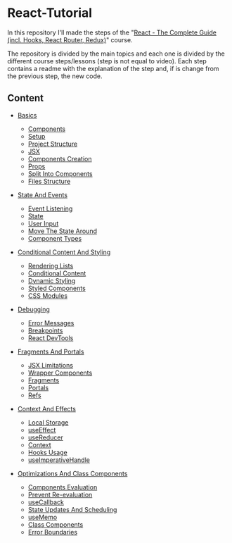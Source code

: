 # React-Tutorial
 In this repository I'll made the steps of the
"[React - The Complete Guide (incl. Hooks, React Router, Redux)](https://www.udemy.com/react-the-complete-guide-incl-redux/)" course.

The repository is divided by the main topics and each one
is divided by the different course steps/lessons (step is not equal to video).
Each step contains a readme with the explanation of the step and,
if is change from the previous step, the new code.

## Content

- [Basics](./00%20-%20Basics/readme.md)
    - [Components](./00%20-%20Basics/readme.md#components)
    - [Setup](./00%20-%20Basics/readme.md#setup)
    - [Project Structure](./00%20-%20Basics/readme.md#project-structure)
    - [JSX](./00%20-%20Basics/readme.md#jsx)
    - [Components Creation](./00%20-%20Basics/readme.md#components-creation)
    - [Props](./00%20-%20Basics/readme.md#props)
    - [Split Into Components](./00%20-%20Basics/readme.md#split-into-components)
    - [Files Structure](./00%20-%20Basics/readme.md#files-structure)

- [State And Events](./01%20-%20State%20And%20Events/readme.md)
    - [Event Listening](./01%20-%20State%20And%20Events/readme.md#event-listening)
    - [State](./01%20-%20State%20And%20Events/readme.md#state)
    - [User Input](./01%20-%20State%20And%20Events/readme.md#user-input)
    - [Move The State Around](./01%20-%20State%20And%20Events/readme.md#move-the-state-around)
    - [Component Types](./01%20-%20State%20And%20Events/readme.md#component-types)

- [Conditional Content And Styling](./02%20-%20Conditional%20Content%20And%20Styling/readme.md)
    - [Rendering Lists](./02%20-%20Conditional%20Content%20And%20Styling/readme.md#rendering-lists)
    - [Conditional Content](./02%20-%20Conditional%20Content%20And%20Styling/readme.md#conditional-content)
    - [Dynamic Styling](./02%20-%20Conditional%20Content%20And%20Styling/readme.md#dynamic-styling)
    - [Styled Components](./02%20-%20Conditional%20Content%20And%20Styling/readme.md#styled-components)
    - [CSS Modules](./02%20-%20Conditional%20Content%20And%20Styling/readme.md#css-modules)

- [Debugging](./03%20-%20Debugging/readme.md)
    - [Error Messages](./03%20-%20Debugging/readme.md#error-messages)
    - [Breakpoints](./03%20-%20Debugging/readme.md#breakpoints)
    - [React DevTools](./03%20-%20Debugging/readme.md#react-devtools)

- [Fragments And Portals](./04%20-%20Fragments%20And%20Portals/readme.md)
    - [JSX Limitations](./04%20-%20Fragments%20And%20Portals/readme.md#jsx-limitations)
    - [Wrapper Components](./04%20-%20Fragments%20And%20Portals/readme.md#wrapper-bomponents)
    - [Fragments](./04%20-%20Fragments%20And%20Portals/readme.md#fragments)
    - [Portals](./04%20-%20Fragments%20And%20Portals/readme.md#portals)
    - [Refs](./04%20-%20Fragments%20And%20Portals/readme.md#refs)

- [Context And Effects](./05%20-%20Context%20And%20Effects/readme.md)
    - [Local Storage](./05%20-%20Context%20And%20Effects/readme.md#local-storage)
    - [useEffect](./05%20-%20Context%20And%20Effects/readme.md#useeffect)
    - [useReducer](./05%20-%20Context%20And%20Effects/readme.md#usereducer)
    - [Context](./05%20-%20Context%20And%20Effects/readme.md#context)
    - [Hooks Usage](./05%20-%20Context%20And%20Effects/readme.md#hooks-usage)
    - [useImperativeHandle](./05%20-%20Context%20And%20Effects/readme.md#useimperativehandle)

- [Optimizations And Class Components](./06%20-%20Optimizations%20And%20Class%20Components/readme.md)
    - [Components Evaluation](./06%20-%20Optimizations%20And%20Class%20Components/readme.md#components-evaluation)
    - [Prevent Re-evaluation](./06%20-%20Optimizations%20And%20Class%20Components/readme.md#prevent-re-evaluation)
    - [useCallback](./06%20-%20Optimizations%20And%20Class%20Components/readme.md#usecallback)
    - [State Updates And Scheduling](./06%20-%20Optimizations%20And%20Class%20Components/readme.md#state-updates-and-scheduling)
    - [useMemo](./06%20-%20Optimizations%20And%20Class%20Components/readme.md#usememo)
    - [Class Components](./06%20-%20Optimizations%20And%20Class%20Components/readme.md#class-components)
    - [Error Boundaries](./06%20-%20Optimizations%20And%20Class%20Components/readme.md#error-boundaries)







